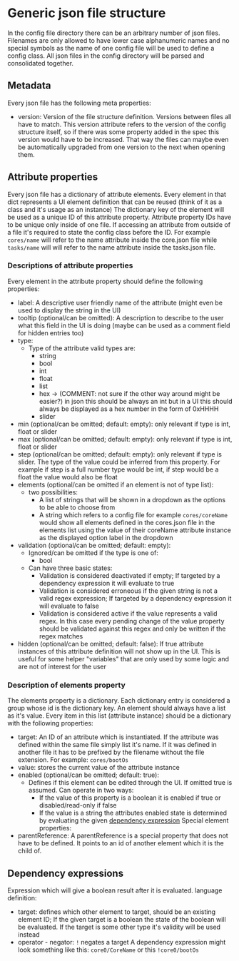 # Generic json file structure

In the config file directory there can be an arbitrary number of json files.
Filenames are only allowed to have lower case alphanumeric names and no special symbols as the name of one config file will be used to define a config class.
All json files in the config directory will be parsed and consolidated together.

## Metadata

Every json file has the following meta properties:

* version:
  Version of the file structure definition. Versions between files all have to match.
  This version attribute refers to the version of the config structure itself, so if there was some property added in the spec this version would have to be increased.
  That way the files can maybe even be automatically upgraded from one version to the next when opening them.

## Attribute properties

Every json file has a dictionary of attribute elements. Every element in that dict represents a UI element definition that can be reused (think of it as a class and it's usage as an instance)
The dictionary key of the element will be used as a unique ID of this attribute property.
Attribute property IDs have to be unique only inside of one file.
If accessing an attribute from outside of a file it's required to state the config class before the ID. For example `cores/name` will refer to the name attribute inside the core.json file while `tasks/name` will will refer to the name attribute inside the tasks.json file.

### Descriptions of attribute properties

Every element in the attribute property should define the following properties:

* label:
    A descriptive user friendly name of the attribute (might even be used to display the string in the UI)
* tooltip (optional/can be omitted):
    A description to describe to the user what this field in the UI is doing (maybe can be used as a comment field for hidden entries too)
* type:
  * Type of the attribute valid types are:
    * string
    * bool
    * int
    * float
    * list
    * hex -> (COMMENT: not sure if the other way around might be easier?) in json this should be always an int but in a UI this should always be displayed as a hex number in the form of 0xHHHH
    * slider
* min (optional/can be omitted; default: empty):
    only relevant if type is int, float or slider
* max (optional/can be omitted; default: empty):
    only relevant if type is int, float or slider
* step (optional/can be omitted; default: empty):
    only relevant if type is slider. The type of the value could be inferred from this property. For example if step is a full number type would be int, if step would be a float the value would also be float
* elements (optional/can be omitted if an element is not of type list):
  * two possibilities:
    * A list of strings that will be shown in a dropdown as the options to be able to choose from
    * A string which refers to a config file for example `cores/coreName` would show all elements defined in the cores.json file in the elements list using the value of their coreName attribute instance as the displayed option label in the dropdown
* validation (optional/can be omitted; default: empty):
  * Ignored/can be omitted if the type is one of:
    * bool
  * Can have three basic states:
    * Validation is considered deactivated if empty; If targeted by a dependency expression it will evaluate to true
    * Validation is considered erroneous if the given string is not a valid regex expression; If targeted by a dependency expression it will evaluate to false
    * Validation is considered active if the value represents a valid regex. In this case every pending change of the value property should be validated against this regex and only be written if the regex matches
* hidden (optional/can be omitted; default: false):
    If true attribute instances of this attribute definition will not show up in the UI. This is useful for some helper "variables" that are only used by some logic and are not of interest for the user

### Description of elements property

The elements property is a dictionary. Each dictionary entry is considered a group whose id is the dictionary key.
An element should always have a list as it's value.
Every item in this list (attribute instance) should be a dictionary with the following properties:

* target:
    An ID of an attribute which is instantiated. If the attribute was defined within the same file simply list it's name. If it was defined in another file it has to be prefixed by the filename without the file extension. For example: `cores/bootOs`
* value:
    stores the current value of the attribute instance
* enabled (optional/can be omitted; default: true):
  * Defines if this element can be edited through the UI. If omitted true is assumed. Can operate in two ways:
    * If the value of this property is a boolean it is enabled if true or disabled/read-only if false
    * If the value is a string the attributes enabled state is determined by evaluating the given [dependency expression](#dependency-expressions)
Special element properties:
* parentReference:
    A parentReference is a special property that does not have to be defined. It points to an id of another element which it is the child of.

## <a name="dependency-expressions"></a>Dependency expressions

Expression which will give a boolean result after it is evaluated.
language definition:

* target: defines which other element to target, should be an existing element ID; If the given target is a boolean the state of the boolean will be evaluated. If the target is some other type it's validity will be used instead
* operator - negator: `!` negates a target
A dependency expression might look something like this: `core0/CoreName` or this `!core0/bootOs`
